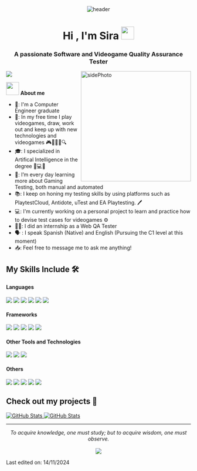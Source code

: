 <div align="center" width="200">
  <img src="https://i.pinimg.com/originals/7a/e3/c7/7ae3c7ad104a968dc735871c0bf17608.gif"
  alt="header"/>
</div>


<h1 align="center">Hi , I'm Sira <img src="https://media.giphy.com/media/hvRJCLFzcasrR4ia7z/giphy.gif" width="35"></h1>
<h3 align="center">A passionate Software and Videogame Quality Assurance Tester</h3>

<img src="https://user-images.githubusercontent.com/73097560/115834477-dbab4500-a447-11eb-908a-139a6edaec5c.gif">

<img align="right" width=300px alt="sidePhoto" src="https://i.pinimg.com/originals/3d/74/68/3d7468d1bb523674726ba6934a396566.gif" />

<img src="https://media1.giphy.com/media/v1.Y2lkPTc5MGI3NjExOG45ZGFha3I5NGhvM21naDQxZ3dxa3U3ZTNrODc2MzUwY254MjllYiZlcD12MV9pbnRlcm5hbF9naWZfYnlfaWQmY3Q9cw/SKzNPZtBYIm36MksgH/giphy.webp" width="35px">&nbsp;**About me** 

- 🏫: I'm a Computer Engineer graduate
- 🤔: In my free time I play videogames, draw, work out and keep up with new technologies and videogames 🎮🎨🏋️‍♀️🔍
- 🎓: I specialized in Artifical Intelligence in the degree 🧠💻🤖
- 🌱: I’m every day learning more about Gaming Testing, both manual and automated
- 📚: I keep on honing my testing skills by using platforms such as PlaytestCloud, Antidote, uTest and EA Playtesting. 🖊
- 💻: I'm currently working on a personal project to learn and practice how to devise test cases for videogames ⚙
- 👩‍💻: I did an internship as a Web QA Tester
- :speaking_head: : I speak Spanish (Native) and English (Pursuing the C1 level at this moment)
- 📥: Feel free to message me to ask me anything! 

## My Skills Include 🛠️
 
<h4> Languages </h4>
<span> 
  <img src="https://img.shields.io/badge/python-3670A0?style=for-the-badge&logo=python&logoColor=ffdd54">
  <img src="https://img.shields.io/badge/c%23-%23239120.svg?style=for-the-badge&logo=csharp&logoColor=white">
  <img src="https://img.shields.io/badge/c++-%2300599C.svg?style=for-the-badge&logo=c%2B%2B&logoColor=white">
  <img src="https://img.shields.io/badge/c-%2300599C.svg?style=for-the-badge&logo=c&logoColor=white">
  <img src="https://img.shields.io/badge/r-%23276DC3.svg?style=for-the-badge&logo=r&logoColor=white">
  <img src="https://img.shields.io/badge/Java-ED8B00?style=for-the-badge&logo=java&logoColor=white">

</span>

<h4> Frameworks </h4>
<span>
  <img src="https://img.shields.io/badge/-selenium-%43B02A?style=for-the-badge&logo=selenium&logoColor=white">
  <img src="https://img.shields.io/badge/Anaconda-%2344A833.svg?style=for-the-badge&logo=anaconda&logoColor=white">
  <img src="https://img.shields.io/badge/opencv-%23white.svg?style=for-the-badge&logo=opencv&logoColor=white">
  <img src="https://img.shields.io/badge/TensorFlow-%23FF6F00.svg?style=for-the-badge&logo=TensorFlow&logoColor=white">
  <img src="https://img.shields.io/badge/Keras-%23D00000.svg?style=for-the-badge&logo=Keras&logoColor=white">
</span>

<h4> Other Tools and Technologies </h4>
<span>
  <img src="https://img.shields.io/badge/Git-F05032?style=for-the-badge&logo=git&logoColor=white">
  <img src="https://img.shields.io/badge/gitlab-%23181717.svg?style=for-the-badge&logo=gitlab&logoColor=white">
  <img src="https://img.shields.io/badge/github-%23121011.svg?style=for-the-badge&logo=github&logoColor=white">
</span>

<h4> Others </h4>
<span>
  <img src="https://img.shields.io/badge/unity-%23000000.svg?style=for-the-badge&logo=unity&logoColor=white">
  <img src="https://img.shields.io/badge/Microsoft_Office-D83B01?style=for-the-badge&logo=microsoft-office&logoColor=white">
  <img src="https://img.shields.io/badge/Trello-%23026AA7.svg?style=for-the-badge&logo=Trello&logoColor=white">
  <img src="https://img.shields.io/badge/Notion-%23000000.svg?style=for-the-badge&logo=notion&logoColor=white">
  <img src="https://img.shields.io/badge/jira-%230A0FFF.svg?style=for-the-badge&logo=jira&logoColor=white">
</span>

## Check out my projects 📁


<div>
  <p>
    <a href="https://github.com/TheLeshuga/WorldCollisionTester">
      <img src="https://github-readme-stats.vercel.app/api/pin/?username=TheLeshuga&repo=WorldCollisionTester" alt="GitHub Stats" />
    </a>
    <a href="https://github.com/TheLeshuga/WebTestingAutomation">
      <img src="https://github-readme-stats.vercel.app/api/pin/?username=TheLeshuga&repo=WebTestingAutomation" alt="GitHub Stats" />
    </a>
  </p>
</div>

<hr>
<p align="center">
   <i>To acquire knowledge, one must study; but to acquire wisdom, one must observe.</i>
   <br>
<br>	 
<a target="_blank" href="https://www.linkedin.com/in/sira-garcer%C3%A1n-garc%C3%ADa-b41595242/?locale=en_US"><img src="https://img.shields.io/badge/-LinkedIn-0077B5?style=for-the-badge&logo=Linkedin&logoColor=white"></img></a>

Last edited on: 14/11/2024

<!--
**TheLeshuga/TheLeshuga** is a ✨ _special_ ✨ repository because its `README.md` (this file) appears on your GitHub profile.

Here are some ideas to get you started:

- 🔭 I’m currently working on ...
- 🌱 I’m currently learning ...
- 👯 I’m looking to collaborate on ...
- 🤔 I’m looking for help with ...
- 💬 Ask me about ...
- 📫 How to reach me: ...
- 😄 Pronouns: ...
- ⚡ Fun fact: ...
-->
